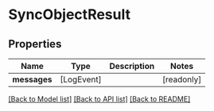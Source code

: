 # SyncObjectResult

## Properties
Name | Type | Description | Notes
------------ | ------------- | ------------- | -------------
**messages** | [LogEvent] |  | [readonly] 

[[Back to Model list]](../README.md#documentation-for-models) [[Back to API list]](../README.md#documentation-for-api-endpoints) [[Back to README]](../README.md)


